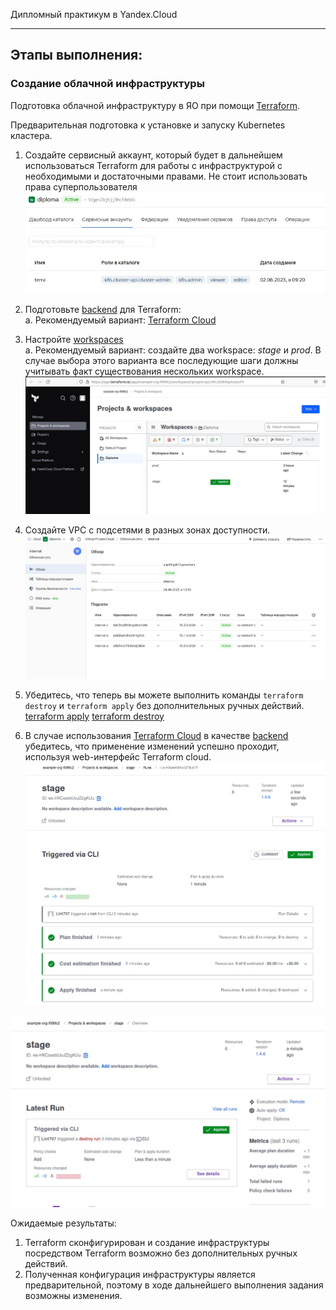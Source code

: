  Дипломный практикум в Yandex.Cloud

---
## Этапы выполнения:


### Создание облачной инфраструктуры

Подготовка облачной инфраструктуру в ЯО при помощи [Terraform](https://www.terraform.io/).

Предварительная подготовка к установке и запуску Kubernetes кластера.

1. Создайте сервисный аккаунт, который будет в дальнейшем использоваться Terraform для работы с инфраструктурой с необходимыми и достаточными правами. Не стоит использовать права суперпользователя
![serv_akk](img/serv_akk.jpg)

2. Подготовьте [backend](https://www.terraform.io/docs/language/settings/backends/index.html) для Terraform:  
   а. Рекомендуемый вариант: [Terraform Cloud](https://app.terraform.io/)  
3. Настройте [workspaces](https://www.terraform.io/docs/language/state/workspaces.html)  
   а. Рекомендуемый вариант: создайте два workspace: *stage* и *prod*. В случае выбора этого варианта все последующие шаги должны учитывать факт существования нескольких workspace.  
![terra_cloud](img/terra_cloud.jpg)

4. Создайте VPC с подсетями в разных зонах доступности.
![VPC](img/VPC.jpg)

5. Убедитесь, что теперь вы можете выполнить команды `terraform destroy` и `terraform apply` без дополнительных ручных действий.
[terraform apply](file/apply.txt)
[terraform destroy](file/destroy.txt)

6. В случае использования [Terraform Cloud](https://app.terraform.io/) в качестве [backend](https://www.terraform.io/docs/language/settings/backends/index.html) убедитесь, что применение изменений успешно проходит, используя web-интерфейс Terraform cloud.
![apply](img/apply.jpg)  
  
![destroy](img/destroy.jpg)  

Ожидаемые результаты:
1. Terraform сконфигурирован и создание инфраструктуры посредством Terraform возможно без дополнительных ручных действий.
2. Полученная конфигурация инфраструктуры является предварительной, поэтому в ходе дальнейшего выполнения задания возможны изменения.

